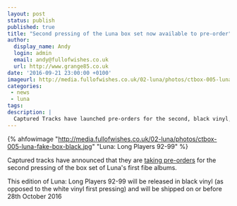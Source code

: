 ```yaml
---
layout: post
status: publish
published: true
title: "Second pressing of the Luna box set now available to pre-order"
author:
  display_name: Andy
  login: admin
  email: andy@fullofwishes.co.uk
  url: http://www.grange85.co.uk
date: '2016-09-21 23:00:00 +0100'
imageurl: http://media.fullofwishes.co.uk/02-luna/photos/ctbox-005-luna-fake-box-black.jpg
categories:
 - news
 - luna
tags:
description: |
  Captured Tracks have launched pre-orders for the second, black vinyl, pressing of LUNA Long Players 92-99
---
```

{% ahfowimage "http://media.fullofwishes.co.uk/02-luna/photos/ctbox-005-luna-fake-box-black.jpg" "Luna: Long Players 92-99" %}
<p class="lead">Captured tracks have announced that they are <a href="https://www.omnianmusicgroup.com/products/long-players-92-99-6xlp-box-set">taking pre-orders</a> for the second pressing of the box set of Luna's first fibe albums.</p>
<p>This edition of Luna: Long Players 92-99 will be released in black vinyl (as opposed to the white vinyl first pressing) and will be shipped on or before 28th October 2016</p>


